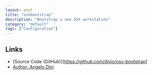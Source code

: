 ```yaml
---
layout: post
title: "osxbootstrap"
description: "Bootstrap a new OSX workstation"
category: "default"
tags: ["Configuration"]
---
```


## Links
* [Source Code (GitHub)][https://github.com/divio/osx-bootstrap]
* [Author: Angelo Dini](https://github.com/finalangel)
